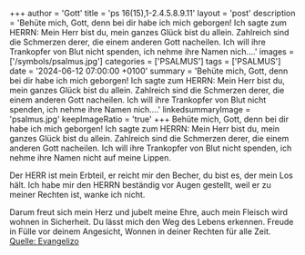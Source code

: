+++
author = 'Gott'
title = 'ps 16(15),1-2.4.5.8.9.11'
layout = 'post'
description = 'Behüte mich, Gott, denn bei dir habe ich mich geborgen! Ich sagte zum HERRN: Mein Herr bist du,  mein ganzes Glück bist du allein. Zahlreich sind die Schmerzen derer, die einem anderen Gott nacheilen.  Ich will ihre Trankopfer von Blut nicht spenden,  ich nehme ihre Namen nich....'
images = ['/symbols/psalmus.jpg']
categories = ['PSALMUS']
tags = ['PSALMUS']
date = '2024-06-12 07:00:00 +0100'
summary = 'Behüte mich, Gott, denn bei dir habe ich mich geborgen! Ich sagte zum HERRN: Mein Herr bist du,  mein ganzes Glück bist du allein. Zahlreich sind die Schmerzen derer, die einem anderen Gott nacheilen.  Ich will ihre Trankopfer von Blut nicht spenden,  ich nehme ihre Namen nich....'
linkedsummaryImage = 'psalmus.jpg'
keepImageRatio = 'true'
+++
Behüte mich, Gott, denn bei dir habe ich mich geborgen!
Ich sagte zum HERRN: Mein Herr bist du, 
mein ganzes Glück bist du allein.
Zahlreich sind die Schmerzen derer, die einem anderen Gott nacheilen. 
Ich will ihre Trankopfer von Blut nicht spenden, 
ich nehme ihre Namen nicht auf meine Lippen.<!--more-->

Der HERR ist mein Erbteil, er reicht mir den Becher, 
du bist es, der mein Los hält.
Ich habe mir den HERRN beständig vor Augen gestellt, 
weil er zu meiner Rechten ist, wanke ich nicht.

Darum freut sich mein Herz und jubelt meine Ehre, 
auch mein Fleisch wird wohnen in Sicherheit.
Du lässt mich den Weg des Lebens erkennen. 
Freude in Fülle vor deinem Angesicht, 
Wonnen in deiner Rechten für alle Zeit.<br> [Quelle: Evangelizo](https://evangeliumtagfuertag.org/DE/gospel)